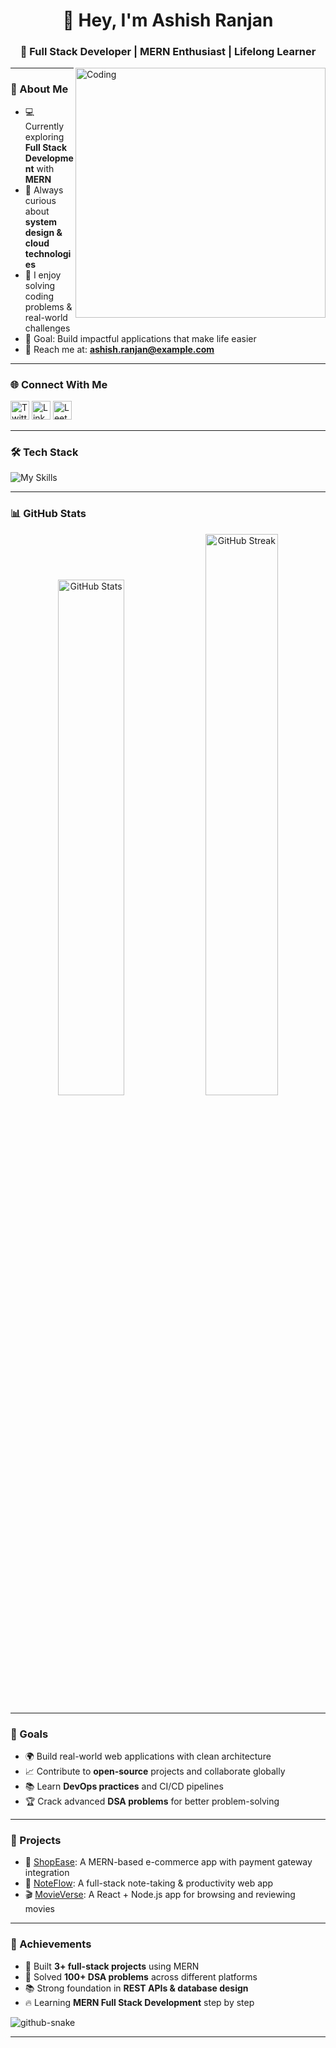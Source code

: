 <h1 align="center">👋 Hey, I'm Ashish Ranjan</h1>
<h3 align="center">🚀 Full Stack Developer | MERN Enthusiast | Lifelong Learner</h3>

<img align="right" alt="Coding" width="400" src="https://cdn.dribbble.com/users/1162077/screenshots/3848914/media/7ed7d5ca074b6adf4f9cb0f6e6b0a1bd.gif" />

---

### 🌟 About Me
- 💻 Currently exploring **Full Stack Development** with **MERN**  
- 🌱 Always curious about **system design & cloud technologies**  
- 🧩 I enjoy solving coding problems & real-world challenges  
- 🎯 Goal: Build impactful applications that make life easier  
- 📧 Reach me at: **ashish.ranjan@example.com**  

---

### 🌐 Connect With Me
<p align="left">
  <a href="https://x.com/ashishranjan" target="blank"><img src="https://cdn-icons-png.flaticon.com/512/733/733579.png" alt="Twitter" height="30" width="30" /></a>
  <a href="https://www.linkedin.com/in/ashish-ranjan" target="blank"><img src="https://cdn-icons-png.flaticon.com/512/174/174857.png" alt="LinkedIn" height="30" width="30" /></a>
  <a href="https://leetcode.com/ashish_ranjan" target="blank"><img src="https://cdn.iconscout.com/icon/free/png-256/free-leetcode-3521542-2944960.png" alt="LeetCode" height="30" width="30" /></a>
</p>

---

### 🛠️ Tech Stack
![My Skills](https://skillicons.dev/icons?i=css,html,java,js,ts,vercel,netlify,bootstrap,next,nodejs,react,redux,tailwind,wordpress,mongodb,mysql,git,github,githubactions,notion,postman,vite,express,contextapi,socketio)


---

### 📊 GitHub Stats
<p align="center">
  <img src="https://github-readme-stats.vercel.app/api?username=ashishranjan&show_icons=true&theme=radical" alt="GitHub Stats" width="46%"/>
  <img src="https://github-readme-streak-stats.herokuapp.com/?user=ashishranjan&theme=radical" alt="GitHub Streak" width="48%"/>
</p>

---

### 🎯 Goals
- 🌍 Build real-world web applications with clean architecture  
- 📈 Contribute to **open-source** projects and collaborate globally  
- 📚 Learn **DevOps practices** and CI/CD pipelines  
- 🏆 Crack advanced **DSA problems** for better problem-solving  

---

### 🚀 Projects
- 🛒 [ShopEase](https://github.com/ashishranjan/shop-ease): A MERN-based e-commerce app with payment gateway integration  
- 📝 [NoteFlow](https://github.com/ashishranjan/noteflow): A full-stack note-taking & productivity web app  
- 🎬 [MovieVerse](https://github.com/ashishranjan/movieverse): A React + Node.js app for browsing and reviewing movies  

---

### 🏅 Achievements
- 🚀 Built **3+ full-stack projects** using MERN  
- 🧩 Solved **100+ DSA problems** across different platforms  
- 📚 Strong foundation in **REST APIs & database design**  
- 🔥 Learning **MERN Full Stack Development** step by step

<picture>
  <source media="(prefers-color-scheme: dark)" srcset="https://raw.githubusercontent.com/ashish29-tech/ashish29-tech/output/github-snake-dark.svg" />
  <source media="(prefers-color-scheme: light)" srcset="https://raw.githubusercontent.com/ashish29-tech/ashish29-tech/output/github-snake.svg" />
  <img alt="github-snake" src="https://raw.githubusercontent.com/tobiasmeyhoefer/tobiasmeyhoefer/output/github-snake.svg" />
</picture> 


---

